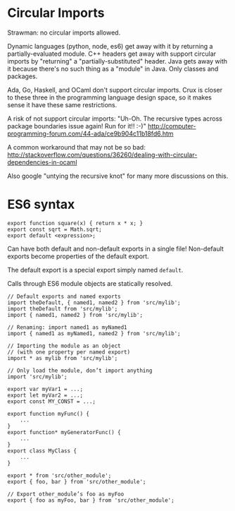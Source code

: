 # Circular Imports

Strawman: no circular imports allowed.

Dynamic languages (python, node, es6) get away with it by returning a partially-evaluated module.  C++ headers get away with support circular imports by "returning" a "partially-substituted" header.  Java gets away with it because there's no such thing as a "module" in Java.  Only classes and packages.

Ada, Go, Haskell, and OCaml don't support circular imports.  Crux is closer to these three in the programming language design space, so it makes sense it have these same restrictions.

A risk of not support circular imports: "Uh-Oh.  The recursive types across package boundaries issue again!  Run for it!!  :-)"
http://computer-programming-forum.com/44-ada/ce9b904c11b18fd6.htm

A common workaround that may not be so bad: http://stackoverflow.com/questions/36260/dealing-with-circular-dependencies-in-ocaml

Also google "untying the recursive knot" for many more discussions on this.


# ES6 syntax

```
export function square(x) { return x * x; }
export const sqrt = Math.sqrt;
export default <expression>;
```

Can have both default and non-default exports in a single file!  Non-default
exports become properties of the default export.

The default export is a special export simply named `default`.

Calls through ES6 module objects are statically resolved.

```
// Default exports and named exports
import theDefault, { named1, named2 } from 'src/mylib';
import theDefault from 'src/mylib';
import { named1, named2 } from 'src/mylib';

// Renaming: import named1 as myNamed1
import { named1 as myNamed1, named2 } from 'src/mylib';

// Importing the module as an object
// (with one property per named export)
import * as mylib from 'src/mylib';

// Only load the module, don’t import anything
import 'src/mylib';
```

```
export var myVar1 = ...;
export let myVar2 = ...;
export const MY_CONST = ...;

export function myFunc() {
    ...
}
export function* myGeneratorFunc() {
    ...
}
export class MyClass {
    ...
}
```

```
export * from 'src/other_module';
export { foo, bar } from 'src/other_module';

// Export other_module’s foo as myFoo
export { foo as myFoo, bar } from 'src/other_module';
```
